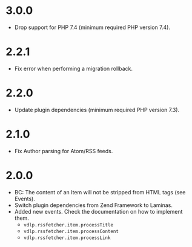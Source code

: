 # 3.0.0

- Drop support for PHP 7.4 (minimum required PHP version 7.4).

# 2.2.1

- Fix error when performing a migration rollback.

# 2.2.0

- Update plugin dependencies (minimum required PHP version 7.3).

# 2.1.0

- Fix Author parsing for Atom/RSS feeds.

# 2.0.0

- BC: The content of an Item will not be stripped from HTML tags (see Events).
- Switch plugin dependencies from Zend Framework to Laminas.
- Added new events. Check the documentation on how to implement them.
    - `vdlp.rssfetcher.item.processTitle`
    - `vdlp.rssfetcher.item.processContent`
    - `vdlp.rssfetcher.item.processLink`
